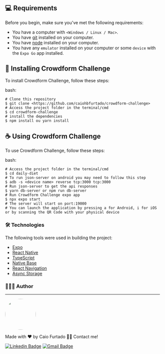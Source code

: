 ## 💻 Requirements

Before you begin, make sure you've met the following requirements:
* You have a computer with `<Windows / Linux / Mac>`.
* You have [git](https://git-scm.com) installed on your computer.
* You have [node](https://nodejs.org/en/) installed on your computer.
* You have any `emulator` installed on your computer or some `device` with the `Expo Go` app installed.

## 🚀 Installing Crowdform Challenge

To install Crowdform Challenge, follow these steps:

bash:
```
# Clone this repository
$ git clone <https://github.com/caiohbfurtado/crowdform-challenge>
# Access the project folder in the terminal/cmd
$ cd crowdform-challenge
# install the dependencies
$ npm install ou yarn install
```

## ☕ Using Crowdform Challenge

To use Crowdform Challenge, follow these steps:

bash:
```
# Access the project folder in the terminal/cmd
$ cd daily-diet
# To run json-server on android you may need to follow this step
$ adb -s <device name> reverse tcp:3000 tcp:3000
# Run json-server to get the api responses
$ yarn db-server or npm run db-server
# Run Crowdform Challenge expo app
$ npx expo start
# The server will start on port:19000
# You can launch the application by pressing a for Android, i for iOS or by scanning the QR Code with your physical device
```

### 🛠 Technologies

The following tools were used in building the project:

- [Expo](https://expo.io/)
- [React Native](https://reactnative.dev/)
- [TypeScript](https://www.typescriptlang.org/)
- [Native Base](https://nativebase.io/)
- [React Navigation](https://reactnavigation.org/)
- [Async Storage](https://react-native-async-storage.github.io/async-storage/docs/usage/)

### 👨🏾‍💻 Author
---

 <img style="border-radius: 50%;" src="https://github.com/caiohbfurtado.png" width="100px;" alt=""/>

Made with ❤️ by Caio Furtado 👋🏽 Contact me!

[![Linkedin Badge](https://img.shields.io/badge/-Caio-blue?style=flat-square&logo=Linkedin&logoColor=white&link=https://www.linkedin.com/in/tgmarinho/)](https://www.linkedin.com/in/caiohbfurtado/)
[![Gmail Badge](https://img.shields.io/badge/-caiohbfurtado@gmail.com-c14438?style=flat-square&logo=Gmail&logoColor=white&link=mailto:tgmarinho@gmail.com)](mailto:caiohbfurtado@gmail.com)
